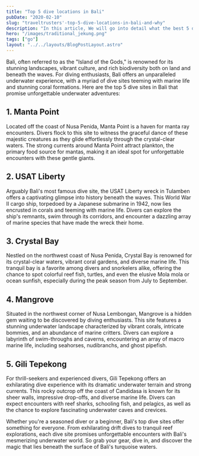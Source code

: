 ```yaml
---
title: "Top 5 dive locations in Bali"
pubDate: "2020-02-10"
slug: "traveltrusters'-top-5-dive-locations-in-bali-and-why"
description: "In this article, We will go into detail what the best 5 dive locations are around Bali and why."
hero: "/images/traditional_jekung.png"
tags: ["go"]
layout: "../../layouts/BlogPostLayout.astro"
---
```


Bali, often referred to as the "Island of the Gods," is renowned for its stunning landscapes, vibrant culture, and rich biodiversity both on land and beneath the waves. For diving enthusiasts, Bali offers an unparalleled underwater experience, with a myriad of dive sites teeming with marine life and stunning coral formations. Here are the top 5 dive sites in Bali that promise unforgettable underwater adventures:

## 1. Manta Point
Located off the coast of Nusa Penida, Manta Point is a haven for manta ray encounters. Divers flock to this site to witness the graceful dance of these majestic creatures as they glide effortlessly through the crystal-clear waters. The strong currents around Manta Point attract plankton, the primary food source for mantas, making it an ideal spot for unforgettable encounters with these gentle giants.

## 2. USAT Liberty
Arguably Bali's most famous dive site, the USAT Liberty wreck in Tulamben offers a captivating glimpse into history beneath the waves. This World War II cargo ship, torpedoed by a Japanese submarine in 1942, now lies encrusted in corals and teeming with marine life. Divers can explore the ship's remnants, swim through its corridors, and encounter a dazzling array of marine species that have made the wreck their home.

## 3. Crystal Bay
Nestled on the northwest coast of Nusa Penida, Crystal Bay is renowned for its crystal-clear waters, vibrant coral gardens, and diverse marine life. This tranquil bay is a favorite among divers and snorkelers alike, offering the chance to spot colorful reef fish, turtles, and even the elusive Mola mola or ocean sunfish, especially during the peak season from July to September.

## 4. Mangrove
Situated in the northwest corner of Nusa Lembongan, Mangrove is a hidden gem waiting to be discovered by diving enthusiasts. This site features a stunning underwater landscape characterized by vibrant corals, intricate bommies, and an abundance of marine critters. Divers can explore a labyrinth of swim-throughs and caverns, encountering an array of macro marine life, including seahorses, nudibranchs, and ghost pipefish.

## 5. Gili Tepekong
For thrill-seekers and experienced divers, Gili Tepekong offers an exhilarating dive experience with its dramatic underwater terrain and strong currents. This rocky outcrop off the coast of Candidasa is known for its sheer walls, impressive drop-offs, and diverse marine life. Divers can expect encounters with reef sharks, schooling fish, and pelagics, as well as the chance to explore fascinating underwater caves and crevices.

Whether you're a seasoned diver or a beginner, Bali's top dive sites offer something for everyone. From exhilarating drift dives to tranquil reef explorations, each dive site promises unforgettable encounters with Bali's mesmerizing underwater world. So grab your gear, dive in, and discover the magic that lies beneath the surface of Bali's turquoise waters.

